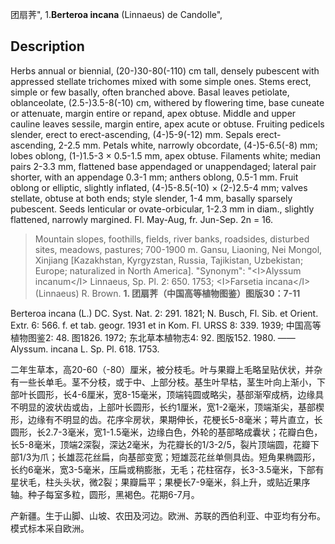 团扇荠",
1.**Berteroa incana** (Linnaeus) de Candolle",

## Description
Herbs annual or biennial, (20-)30-80(-110) cm tall, densely pubescent with appressed stellate trichomes mixed with some simple ones. Stems erect, simple or few basally, often branched above. Basal leaves petiolate, oblanceolate, (2.5-)3.5-8(-10) cm, withered by flowering time, base cuneate or attenuate, margin entire or repand, apex obtuse. Middle and upper cauline leaves sessile, margin entire, apex acute or obtuse. Fruiting pedicels slender, erect to erect-ascending, (4-)5-9(-12) mm. Sepals erect-ascending, 2-2.5 mm. Petals white, narrowly obcordate, (4-)5-6.5(-8) mm; lobes oblong, (1-)1.5-3 × 0.5-1.5 mm, apex obtuse. Filaments white; median pairs 2-3.3 mm, flattened base appendaged or unappendaged; lateral pair shorter, with an appendage 0.3-1 mm; anthers oblong, 0.5-1 mm. Fruit oblong or elliptic, slightly inflated, (4-)5-8.5(-10) × (2-)2.5-4 mm; valves stellate, obtuse at both ends; style slender, 1-4 mm, basally sparsely pubescent. Seeds lenticular or ovate-orbicular, 1-2.3 mm in diam., slightly flattened, narrowly margined. Fl. May-Aug, fr. Jun-Sep. 2n = 16.

> Mountain slopes, foothills, fields, river banks, roadsides, disturbed sites, meadows, pastures; 700-1900 m. Gansu, Liaoning, Nei Mongol, Xinjiang [Kazakhstan, Kyrgyzstan, Russia, Tajikistan, Uzbekistan; Europe; naturalized in North America].
  "Synonym": "&lt;I&gt;Alyssum incanum&lt;/I&gt; Linnaeus, Sp. Pl. 2: 650. 1753; &lt;I&gt;Farsetia incana&lt;/I&gt; (Linnaeus) R. Brown.
**1. 团扇荠（中国高等植物图鉴）图版30：7-11**

Berteroa incana (L.) DC. Syst. Nat. 2: 291. 1821; N. Busch, Fl. Sib. et Orient. Extr. 6: 566. f. et tab. geogr. 1931 et in Kom. Fl. URSS 8: 339. 1939; 中国高等植物图鉴2: 48. 图1826. 1972; 东北草本植物志4: 92. 图版152. 1980. ——Alyssum. incana L. Sp. Pl. 618. 1753.

二年生草本，高20-60（-80）厘米，被分枝毛。叶与果瓣上毛略呈贴伏状，并杂有一些长单毛。茎不分枝，或于中、上部分枝。基生叶早枯，茎生叶向上渐小，下部叶长圆形，长4-6厘米，宽8-15毫米，顶端钝圆或略尖，基部渐窄成柄，边缘具不明显的波状齿或齿，上部叶长圆形，长约1厘米，宽1-2毫米，顶端渐尖，基部楔形，边缘有不明显的齿。花序伞房状，果期伸长，花梗长5-8毫米；萼片直立，长圆形，长2.7-3毫米，宽1-1.5毫米，边缘白色，外轮的基部略成囊状；花瓣白色，长5-8毫米，顶端2深裂，深达2毫米，为花瓣长的1/3-2/5，裂片顶端圆，花瓣下部1/3为爪；长雄蕊花丝扁，向基部变宽；短雄蕊花丝单侧具齿。短角果椭圆形，长约6毫米，宽3-5毫米，压扁或稍膨胀，无毛；花柱宿存，长3-3.5毫米，下部有星状毛，柱头头状，微2裂；果瓣扁平；果梗长7-9毫米，斜上升，或贴近果序轴。种子每室多粒，圆形，黑褐色。花期6-7月。

产新疆。生于山脚、山坡、农田及河边。欧洲、苏联的西伯利亚、中亚均有分布。模式标本采自欧洲。
